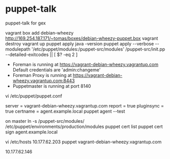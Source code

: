 puppet-talk
============

puppet-talk for gex

vagrant box add debian-wheezy http://169.254.187.171/~tomas/boxes/debian-wheezy-puppet.box 
vagrant destroy
vagrant up
puppet apply
java -version 
puppet apply --verbose --modulepath '/etc/puppet/modules:/puppet-src/modules'  /puppet-src/init.pp --detailed-exitcodes || [ $? -eq 2 ]

* Foreman is running at https://vagrant-debian-wheezy.vagrantup.com
Default credentials are 'admin:changeme'
* Foreman Proxy is running at https://vagrant-debian-wheezy.vagrantup.com:8443
* Puppetmaster is running at port 8140


vi /etc/puppet/puppet.conf

server = vagrant-debian-wheezy.vagrantup.com
report = true
pluginsync = true
certname = agent.example.local
puppet agent --test

on master
ln -s /puppet-src/modules/ /etc/puppet/environments/production/modules
puppet cert list
puppet cert sign agent.example.local

vi /etc/hosts
10.177.62.203   puppet vagrant-debian-wheezy.vagrantup.com


10.177.62.146


